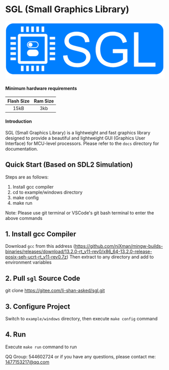 # SGL (Small Graphics Library)
![SGL_LOGO](SGL_logo.png)


#### Minimum hardware requirements
| Flash Size | Ram Size |
| :---------:| :------: |
| 15kB       |    3kb   |


#### Introduction
SGL (Small Graphics Library) is a lightweight and fast graphics library designed to provide a beautiful and lightweight GUI (Graphics User Interface) for MCU-level processors.
Please refer to the `docs` directory for documentation.

## Quick Start (Based on SDL2 Simulation)
Steps are as follows:
1. Install gcc compiler
2. cd to example/windows directory
3. make config
4. make run

Note: Please use git terminal or VSCode's git bash terminal to enter the above commands

## 1. Install gcc Compiler
Download `gcc` from this address (https://github.com/niXman/mingw-builds-binaries/releases/download/13.2.0-rt_v11-rev0/x86_64-13.2.0-release-posix-seh-ucrt-rt_v11-rev0.7z)
Then extract to any directory and add to environment variables

## 2. Pull `sgl` Source Code
git clone https://gitee.com/li-shan-asked/sgl.git

## 3. Configure Project
Switch to `example/windows` directory, then execute `make config` command

## 4. Run
Execute `make run` command to run

QQ Group: 544602724
or if you have any questions, please contact me: 1477153217@qq.com
